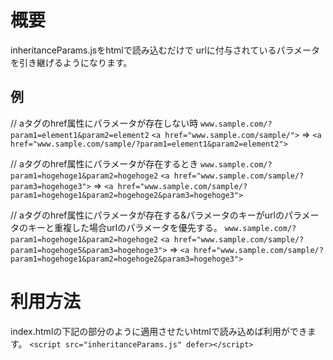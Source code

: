# 概要
inheritanceParams.jsをhtmlで読み込むだけで
urlに付与されているパラメータを引き継げるようになります。

## 例
// aタグのhref属性にパラメータが存在しない時
`www.sample.com/?param1=element1&param2=element2`
`<a href="www.sample.com/sample/">` => `<a href="www.sample.com/sample/?param1=element1&param2=element2">`

// aタグのhref属性にパラメータが存在するとき
`www.sample.com/?param1=hogehoge1&param2=hogehoge2`
`<a href="www.sample.com/sample/?param3=hogehoge3">` => `<a href="www.sample.com/sample/?param1=hogehoge1&param2=hogehoge2&param3=hogehoge3">`

// aタグのhref属性にパラメータが存在する&パラメータのキーがurlのパラメータのキーと重複した場合urlのパラメータを優先する。
`www.sample.com/?param1=hogehoge1&param2=hogehoge2`
`<a href="www.sample.com/sample/?param1=hogehoge5&param3=hogehoge3">` => `<a href="www.sample.com/sample/?param1=hogehoge1&param2=hogehoge2&param3=hogehoge3">`


# 利用方法
index.htmlの下記の部分のように適用させたいhtmlで読み込めば利用ができます。
`<script src="inheritanceParams.js" defer></script>`
